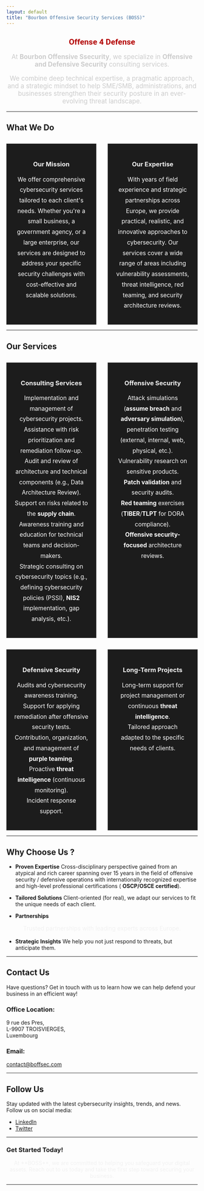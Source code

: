 ```yaml
---
layout: default
title: "Bourbon Offensive Security Services (BOSS)"
---
```


<div style="text-align: center;">
  <h2 style="font-family: 'Roboto', sans-serif; color: #b30000; font-weight: bold;">Offense 4 Defense</h2>
</div>

<p style="text-align: center; color: #ccc; font-size: 1.2em;">At <strong>Bourbon Offensive Ssecurity</strong>, we specialize in <strong>Offensive and Defensive Security</strong> consulting services. <p>
<p style="text-align: center; color: #ccc; font-size: 1.2em;">We combine deep technical expertise, a pragmatic approach, and a strategic mindset to help SME/SMB, administrations, and businesses strengthen their security posture in an ever-evolving threat landscape.</p>

---

## What We Do

<div style="display: grid; grid-template-columns: repeat(2, 1fr); gap: 30px; margin-top: 30px;">
  
  <!-- Our Mission -->
  <div style="border: 1px solid #333; padding: 20px; background-color: #1c1c1c; color: #fff; text-align: center;">
    <h3 style="color: #f1f1f1;">Our Mission</h3>
    <p style="line-height: 1.8; font-size: 1.1em;">We offer comprehensive cybersecurity services tailored to each client's needs. Whether you're a small business, a government agency, or a large enterprise, our services are designed to address your specific security challenges with cost-effective and scalable solutions.</p>
  </div>
  
  <!-- Our Expertise -->
  <div style="border: 1px solid #333; padding: 20px; background-color: #1c1c1c; color: #fff; text-align: center;">
    <h3 style="color: #f1f1f1;">Our Expertise</h3>
    <p style="line-height: 1.8; font-size: 1.1em;">With years of field experience and strategic partnerships across Europe, we provide practical, realistic, and innovative approaches to cybersecurity. Our services cover a wide range of areas including vulnerability assessments, threat intelligence, red teaming, and security architecture reviews.</p>
  </div>

</div>

---

## Our Services

<div style="display: grid; grid-template-columns: repeat(2, 1fr); gap: 30px; margin-top: 30px;">
  
  <!-- Consulting Services -->
  <div style="border: 1px solid #333; padding: 20px; background-color: #1c1c1c; color: #fff; text-align: center;">
    <h3 style="color: #f1f1f1;">Consulting Services</h3>
    <p style="line-height: 1.8; font-size: 1.1em;">
      Implementation and management of cybersecurity projects.<br>
      Assistance with risk prioritization and remediation follow-up.<br>
      Audit and review of architecture and technical components (e.g., Data Architecture Review).<br>
      Support on risks related to the <strong>supply chain</strong>.<br>
      Awareness training and education for technical teams and decision-makers.<br>
      Strategic consulting on cybersecurity topics (e.g., defining cybersecurity policies (PSSI), <strong>NIS2</strong> implementation, gap analysis, etc.).
    </p>
  </div>

  <!-- Offensive Security -->
  <div style="border: 1px solid #333; padding: 20px; background-color: #1c1c1c; color: #fff; text-align: center;">
    <h3 style="color: #f1f1f1;">Offensive Security</h3>
    <p style="line-height: 1.8; font-size: 1.1em;">
      Attack simulations (<strong>assume breach</strong> and <strong>adversary simulation</strong>), penetration testing (external, internal, web, physical, etc.).<br>
      Vulnerability research on sensitive products.<br>
      <strong>Patch validation</strong> and security audits.<br>
      <strong>Red teaming</strong> exercises (<strong>TIBER</strong>/<strong>TLPT</strong> for DORA compliance).<br>
      <strong>Offensive security-focused</strong> architecture reviews.
    </p>
  </div>

  <!-- Defensive Security -->
  <div style="border: 1px solid #333; padding: 20px; background-color: #1c1c1c; color: #fff; text-align: center;">
    <h3 style="color: #f1f1f1;">Defensive Security</h3>
    <p style="line-height: 1.8; font-size: 1.1em;">
      Audits and cybersecurity awareness training.<br>
      Support for applying remediation after offensive security tests.<br>
      Contribution, organization, and management of <strong>purple teaming</strong>.<br>
      Proactive <strong>threat intelligence</strong> (continuous monitoring).<br>
      Incident response support.
    </p>
  </div>

  <!-- Long-Term Projects -->
  <div style="border: 1px solid #333; padding: 20px; background-color: #1c1c1c; color: #fff; text-align: center;">
    <h3 style="color: #f1f1f1;">Long-Term Projects</h3>
    <p style="line-height: 1.8; font-size: 1.1em;">
      Long-term support for project management or continuous <strong>threat intelligence</strong>.<br>
      Tailored approach adapted to the specific needs of clients.
    </p>
  </div>

</div>

---

## Why Choose Us ?

- **Proven Expertise**
Cross-disciplinary perspective gained from an atypical and rich career spanning over 15 years in the field of offensive security / defensive operations with internationally recognized expertise and high-level professional certifications ( <strong>OSCP/OSCE certified</strong>).</p>

- **Tailored Solutions**
Client-oriented (for real), we adapt our services to fit the unique needs of each client.

- **Partnerships**
<p style="text-align: center; font-size: 1.1em; color: #f1f1f1;">Trusted partnerships with leading experts across Europe.

- **Strategic Insights**
We help you not just respond to threats, but anticipate them.

---

## Contact Us

<p >Have questions? Get in touch with us to learn how we can help defend your business in an efficient way!</p>

### **Office Location:**
9 rue des Pres,  
L-9907 TROISVIERGES,  
Luxembourg

### **Email:**
[contact@boffsec.com](mailto:contact@boffsec.com)

---

## Follow Us

Stay updated with the latest cybersecurity insights, trends, and news. Follow us on social media:

- [LinkedIn](https://www.linkedin.com/in/jean-marie-bourbon/)
- [Twitter](https://x.com/kmkz_security)

---
### **Get Started Today!**
<p style="text-align: center; color: #f1f1f1;">At **BOSS**, we are committed to helping you safeguard your digital assets. Reach out to us today and take the first step toward securing your business.<p>

---